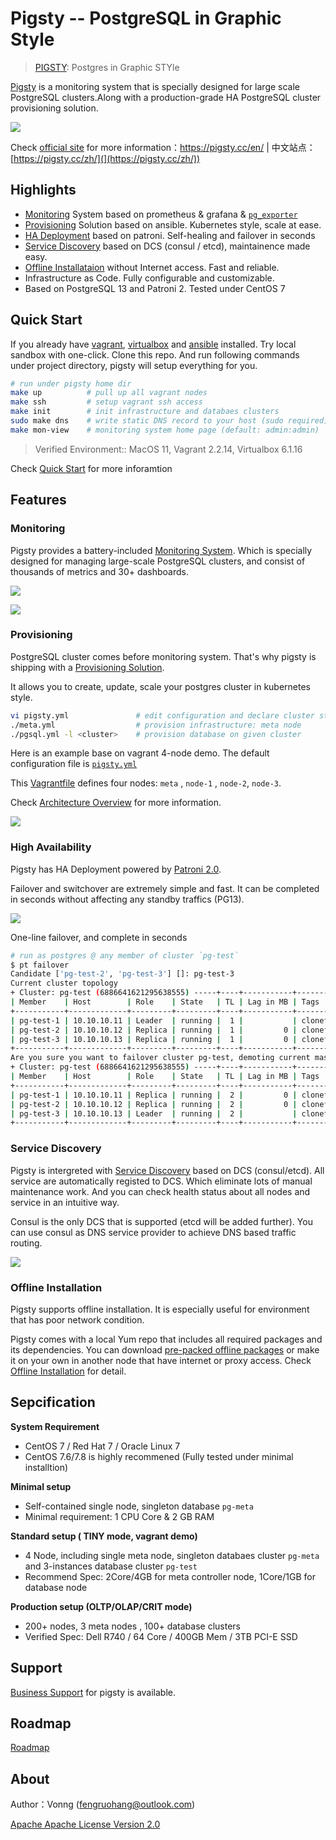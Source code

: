 # Pigsty -- PostgreSQL in Graphic Style

> [PIGSTY](http://pigsty.cc): Postgres in Graphic STYle

[Pigsty](https://pigsty.cc/en/) is a monitoring system that is specially designed for large scale PostgreSQL clusters.Along with a production-grade HA PostgreSQL cluster provisioning solution.

![](img/logo.svg)

Check [official site](https://pigsty.cc/en/  ) for more information：https://pigsty.cc/en/   | 中文站点：[https://pigsty.cc/zh/](](https://pigsty.cc/zh/))



## Highlights

* [Monitoring](#monitoring) System based on prometheus & grafana &  [`pg_exporter`](https://github.com/Vonng/pg_exporter)
* [Provisioning](#provisioning) Solution based on ansible. Kubernetes style, scale at ease.
* [HA Deployment](#ha-deployment) based on patroni. Self-healing and failover in seconds
* [Service Discovery](#service-discovery) based on DCS (consul / etcd), maintainence made easy.
* [Offline Installataion](#offline-installation) without Internet access. Fast and reliable.
* Infrastructure as Code. Fully configurable and customizable. 
* Based on PostgreSQL 13 and Patroni 2. Tested under CentOS 7



## Quick Start

If you already have [vagrant](https://www.vagrantup.com/), [virtualbox](https://www.virtualbox.org/) and [ansible](https://docs.ansible.com/) installed. Try local sandbox with one-click.
Clone this repo. And run following commands under project directory, pigsty will setup everything for you.

```bash
# run under pigsty home dir
make up          # pull up all vagrant nodes
make ssh         # setup vagrant ssh access
make init        # init infrastructure and databaes clusters
sudo make dns    # write static DNS record to your host (sudo required)
make mon-view    # monitoring system home page (default: admin:admin) 
```
> Verified Environment:: MacOS 11, Vagrant 2.2.14, Virtualbox 6.1.16

Check [Quick Start](https://pigsty.cc/en/docs/getting-started/) for more inforamtion



## Features

### Monitoring

Pigsty provides a battery-included [Monitoring System](https://pigsty.cc/en/docs/monitoring/). Which is specially designed for managing large-scale PostgreSQL clusters, and consist of thousands of metrics and 30+ dashboards.

![](img/overview1.jpg)

![](img/overview2.jpg)

### Provisioning

PostgreSQL cluster comes before monitoring system. That's why pigsty is shipping with a  [Provisioning Solution](https://pigsty.cc/en/docs/tutorials/).

It allows you to create, update, scale your postgres cluster in kubernetes style.

```bash
vi pigsty.yml               # edit configuration and declare cluster status
./meta.yml                  # provision infrastructure: meta node 
./pgsql.yml -l <cluster>    # provision database on given cluster
```
Here is an example base on vagrant 4-node demo. The default configuration file is [`pigsty.yml`](pigsty.yml)

This [Vagrantfile](vagrant/Vagrantfile) defines four nodes: `meta` , `node-1` , `node-2`, `node-3`. 

Check [Architecture Overview](https://pigsty.cc/en/docs/concepts/architecture/) for more information.

![](img/arch.png)

### High Availability

Pigsty has HA Deployment powered by [Patroni 2.0](https://github.com/zalando/patroni). 

Failover and switchover are extremely simple and fast. It can be completed in seconds without affecting any standby traffics (PG13). 

![](img/proxy.png)

One-line failover, and complete in seconds

```bash
# run as postgres @ any member of cluster `pg-test`
$ pt failover
Candidate ['pg-test-2', 'pg-test-3'] []: pg-test-3
Current cluster topology
+ Cluster: pg-test (6886641621295638555) -----+----+-----------+-----------------+
| Member    | Host        | Role    | State   | TL | Lag in MB | Tags            |
+-----------+-------------+---------+---------+----+-----------+-----------------+
| pg-test-1 | 10.10.10.11 | Leader  | running |  1 |           | clonefrom: true |
| pg-test-2 | 10.10.10.12 | Replica | running |  1 |         0 | clonefrom: true |
| pg-test-3 | 10.10.10.13 | Replica | running |  1 |         0 | clonefrom: true |
+-----------+-------------+---------+---------+----+-----------+-----------------+
Are you sure you want to failover cluster pg-test, demoting current master pg-test-1? [y/N]: y
+ Cluster: pg-test (6886641621295638555) -----+----+-----------+-----------------+
| Member    | Host        | Role    | State   | TL | Lag in MB | Tags            |
+-----------+-------------+---------+---------+----+-----------+-----------------+
| pg-test-1 | 10.10.10.11 | Replica | running |  2 |         0 | clonefrom: true |
| pg-test-2 | 10.10.10.12 | Replica | running |  2 |         0 | clonefrom: true |
| pg-test-3 | 10.10.10.13 | Leader  | running |  2 |           | clonefrom: true |
+-----------+-------------+---------+---------+----+-----------+-----------------+
```

### Service Discovery

Pigsty is intergreted with [Service Discovery](https://pigsty.cc/en/docs/concepts/discovery/) based on DCS (consul/etcd). All service are automatically registed to DCS. Which eliminate lots of manual maintenance work. And you can check health status about all nodes and service in an intuitive way.

Consul is the only DCS that is supported (etcd will be added further). You can use consul as DNS service provider to achieve DNS based traffic routing.

![](img/service-discovery.jpg)


###  Offline Installation

Pigsty supports offline installation. It is especially useful for environment that has poor network condition.

Pigsty comes with a local Yum repo that includes all required packages and its dependencies. You can download [pre-packed offline packages](https://github.com/Vonng/pigsty/releases) or make it on your own in another node that have internet or proxy access. Check [Offline Installation](https://pigsty.cc/en/docs/tutorials/prepare/offline-installation/) for detail.



## Sepcification

**System Requirement**

* CentOS 7 / Red Hat 7 / Oracle Linux 7
* CentOS 7.6/7.8 is highly recommened (Fully tested under minimal installtion)

**Minimal setup**

* Self-contained single node, singleton database `pg-meta`
* Minimal requirement: 1 CPU Core & 2 GB RAM

**Standard setup ( TINY mode, vagrant demo)**

* 4 Node, including single meta node, singleton databaes cluster `pg-meta` and 3-instances database cluster `pg-test`
* Recommend Spec: 2Core/4GB for meta controller node, 1Core/1GB for database node 

**Production setup (OLTP/OLAP/CRIT mode)**

* 200+ nodes,  3 meta nodes , 100+ database clusters
* Verified Spec: Dell R740 / 64 Core / 400GB Mem / 3TB PCI-E SSD




## Support

[Business Support](https://pigsty.cc/en/docs/business/) for pigsty is available.


## Roadmap

[Roadmap](https://pigsty.cc/en/docs/business/roadmap/)



## About

Author：Vonng ([fengruohang@outlook.com](mailto:fengruohang@outlook.com))

[Apache Apache License Version 2.0](LICENSE)